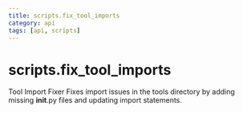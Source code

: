 ```yaml
---
title: scripts.fix_tool_imports
category: api
tags: [api, scripts]
---
```


# scripts.fix_tool_imports

Tool Import Fixer
Fixes import issues in the tools directory by adding missing __init__.py files
and updating import statements.

